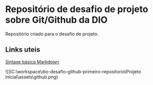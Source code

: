 # Repositório de desafio de projeto sobre Git/Github da DIO
Repositório criado para o desafio de projeto.

## Links uteis
[Sintaxe básica Markdown](https://www.markdownguide.org/basic-syntax/)



![](C:\workspace\dio-desafio-github-primeiro-repositorio\Projeto inicial\assets\github.png)
